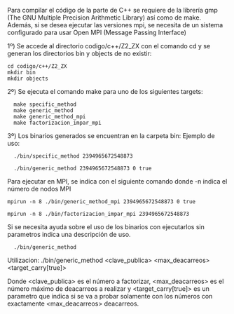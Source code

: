 Para compilar el código de la parte de C++ se requiere de la librería gmp (The GNU Multiple Precision Arithmetic Library) así como de make.
Además, si se desea ejecutar las versiones mpi, se necesita de un sistema configurado para usar Open MPI (Message Passing Interface)

1º) Se accede al directorio codigo/c++/Z2_ZX con el comando cd y se generan los directorios bin y objects de no existir:
```
cd codigo/c++/Z2_ZX
mkdir bin
mkdir objects
```

2º) Se ejecuta el comando make para uno de los siguientes targets:
```
  make specific_method
  make generic_method
  make generic_method_mpi
  make factorizacion_impar_mpi
```
3º) Los binarios generados se encuentran en la carpeta bin:
Ejemplo de uso:
```
  ./bin/specific_method 2394965672548873
```
```
  ./bin/generic_method 2394965672548873 0 true
```
Para ejecutar en MPI, se indica con el siguiente comando donde -n indica el número de nodos MPI
```
mpirun -n 8 ./bin/generic_method_mpi 2394965672548873 0 true
```
```
mpirun -n 8 ./bin/factorizacion_impar_mpi 2394965672548873
```
Si se necesita ayuda sobre el uso de los binarios con ejecutarlos sin parametros indica una descripción de uso.
```
  ./bin/generic_method
```
Utilizacion: ./bin/generic_method <clave_publica> <max_deacarreos> <target_carry[true]>

Donde <clave_publica> es el número a factorizar, <max_deacarreos> es el número máximo de deacarreos a realizar y 
<target_carry[true]> es un parametro que indica si se va a probar solamente con los números con exactamente <max_deacarreos> deacarreos.
